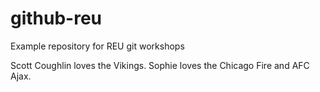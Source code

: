 # github-reu
Example repository for REU git workshops

Scott Coughlin loves the Vikings.
Sophie loves the Chicago Fire and AFC Ajax.
